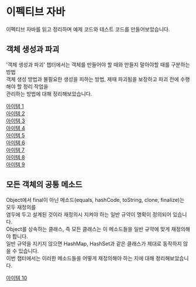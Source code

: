 # 이펙티브 자바

이펙티브 자바를 읽고 정리하며 예제 코드와 테스트 코드를 만들어보았습니다.   

## 객체 생성과 파괴

'객체 생성과 파괴' 챕터에서는 객체를 만들어야 할 때와 만들지 말아야할 때를 구분하는 방법         
객체 생성 방법과 불필요한 생성을 피하는 방법, 제때 파괴됨을 보장하고 파괴 전에 수행해야 할 정리 작업을         
관리하는 방법에 대해 정리해보았습니다.   


[아이템 1](https://github.com/320Hwany/EffectiveJava/blob/main/Item/item1.md)     
[아이템 2](https://github.com/320Hwany/EffectiveJava/blob/main/Item/item2.md)   
[아이템 3](https://github.com/320Hwany/EffectiveJava/blob/main/Item/item3.md)    
[아이템 4](https://github.com/320Hwany/EffectiveJava/blob/main/Item/item4.md)   
[아이템 5](https://github.com/320Hwany/EffectiveJava/blob/main/Item/item5.md)   
[아이템 6](https://github.com/320Hwany/EffectiveJava/blob/main/Item/item6.md)   
[아이템 7](https://github.com/320Hwany/EffectiveJava/blob/main/Item/item7.md)     
[아이템 8](https://github.com/320Hwany/EffectiveJava/blob/main/Item/item8.md)    
[아이템 9](https://github.com/320Hwany/EffectiveJava/blob/main/Item/item9.md)        

## 모든 객체의 공통 메소드

Object에서 final이 아닌 메소드(equals, hashCode, toString, clone, finalize)는 모두 재정의를    
염두에 두고 설계된 것이라 재정의시 지켜야 하는 일반 규약이 명확이 정의되어 있습니다.    
Object를 상속하는 클래스, 즉 모든 클래스는 이 메소드들을 일반 규약에 맞게 재정의해야 합니다.   
일반 규약을 지키지 않으면 HashMap, HashSet과 같은 클래스가 제대로 동작하지 않을 수 있습니다.     
이번 챕터에서는 이러한 메소드들을 어떻게 재정의해야 하는 지에 대해 정리해보았습니다.      

[아이템 10](https://github.com/320Hwany/EffectiveJava/blob/main/Item/item10.md)        

